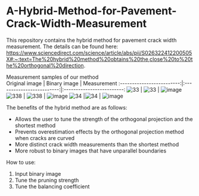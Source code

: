 # A-Hybrid-Method-for-Pavement-Crack-Width-Measurement
This repository contains the hybrid method for pavement crack width measurement. The details can be found here: https://www.sciencedirect.com/science/article/abs/pii/S026322412200505X#:~:text=The%20hybrid%20method%20obtains%20the,close%20to%20the%20orthogonal%20direction.

Measurement samples of our method <br>
Original image       |  Binary image    |  Measurement
:-------------------------:|:-------------------------:|:-------------------------:
![33](https://github.com/JeremyOng96/A-Hybrid-Method-for-Pavement-Crack-Width-Measurement/assets/17587452/4af87d33-466d-4a62-a9cb-a7a621667f5f) | ![33](https://github.com/JeremyOng96/A-Hybrid-Method-for-Pavement-Crack-Width-Measurement/assets/17587452/0784fb34-24db-41e5-85fc-1683b24050e7) | ![image](https://github.com/JeremyOng96/A-Hybrid-Method-for-Pavement-Crack-Width-Measurement/assets/17587452/6b7f7c14-5d8f-4a25-92d0-fc130bf15156)
![338](https://github.com/JeremyOng96/A-Hybrid-Method-for-Pavement-Crack-Width-Measurement/assets/17587452/6f7e5170-a04f-4abc-8169-9c043b3c927c) | ![338](https://github.com/JeremyOng96/A-Hybrid-Method-for-Pavement-Crack-Width-Measurement/assets/17587452/4855e1cf-06af-4314-878b-2fb7eb79d31e) | ![image](https://github.com/JeremyOng96/A-Hybrid-Method-for-Pavement-Crack-Width-Measurement/assets/17587452/5c58773b-1557-4efe-b378-5dcbb5ed24df)
![34](https://github.com/JeremyOng96/A-Hybrid-Method-for-Pavement-Crack-Width-Measurement/assets/17587452/203c606f-5147-42ff-9fb3-5e1b5dcbfda2) |![34](https://github.com/JeremyOng96/A-Hybrid-Method-for-Pavement-Crack-Width-Measurement/assets/17587452/c07f8ac5-e602-408c-a975-e19bbfa1a7f7) | ![image](https://github.com/JeremyOng96/A-Hybrid-Method-for-Pavement-Crack-Width-Measurement/assets/17587452/06e8f857-413b-49a9-bbbd-0e5f0a6ca860)

The benefits of the hybrid method are as follows:
   <ul>
     <li>Allows the user to tune the strength of the orthogonal projection and the shortest method</li>
     <li>Prevents overestimation effects by the orthogonal projection method when cracks are curved</li>
     <li>More distinct crack width measurements than the shortest method</li>
     <li>More robust to binary images that have unparallel boundaries</li>
   </ul>
   
How to use:
   <ol>
    <li>Input binary image</li>
    <li>Tune the pruning strength</li>
    <li>Tune the balancing coefficient</li>
   </ol>


   
